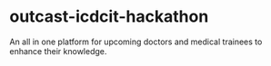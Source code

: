 # outcast-icdcit-hackathon
An all in one platform for upcoming doctors and medical trainees to enhance their knowledge.
